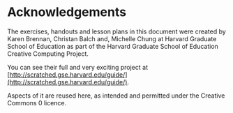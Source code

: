 # Acknowledgements

The exercises, handouts and lesson plans in this document were created by Karen Brennan, Christan Balch and, Michelle Chung at Harvard Graduate School of Education as part of the Harvard Graduate School of Education Creative Computing Project. 

You can see their full and very exciting project at [http://scratched.gse.harvard.edu/guide/](http://scratched.gse.harvard.edu/guide/).

Aspects of it are reused here, as intended and permitted under the Creative Commons 0 licence.
